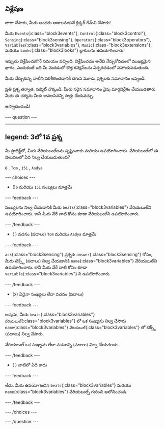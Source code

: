 ## విశ్లేషణ

బాగా చేసారు, మీరు అందరు ఆడాలనుకునే క్లిక్కర్ గేమ్‌ని చేసారు!

మీరు `Events`{:class="block3events"}, `Control`{:class="block3control"}, `Sensing`{:class="block3sensing"}, `Operators`{:class="block3operators"}, `Variables`{:class="block3variables"}, `Music`{:class="block3extensions"}, మరియు `Looks`{:class="block3looks"} బ్లాకులను ఉపయోగించారు!

ఇప్పుడు విశ్లేషించుకొనే సమయం వచ్చింది. విశ్లేషించడం అనేది నేర్చుకోవడంలో ముఖ్యమైన భాగం, ఎందుకంటే ఇది మీ మెదడులో కొత్త కనెక్షన్‌లను ఏర్పరచడంలో సహాయపడుతుంది.

మీరు నేర్చుకున్న వాటిని పరిశీలించడానికి దిగువ మూడు ప్రశ్నలకు సమాధానం ఇవ్వండి.

ప్రతి ప్రశ్న తర్వాత, సబ్మిట్ నొక్కండి. మీరు సరైన సమాధానం వైపు మార్గనిర్దేశం చేయబడతారు. మీరు ఈ చర్యను మీకు కావలసినన్ని సార్లు చేయవచ్చు.

ఆస్వాదించండి!

--- question ---

---
legend: 3లో 1వ ప్రశ్న
---

మీ ప్రాజెక్ట్‌లో, మీరు వేరియబుల్‌లను సృష్టించారు మరియు ఉపయోగించారు. వేరియబుల్‌లో ఈ విలువలలో ఏది నిల్వ చేయబడుతుంది?

`6` , `Tom` , `151` , `Aadya`

--- choices ---

- ()`6` మరియు `151` సంఖ్యలు మాత్రమే

 --- feedback ---

 సంఖ్యలను నిల్వ చేయడానికి మీరు `beats`{:class="block3variables"} వేరియబుల్‌ని ఉపయోగించారు. కానీ మీరు వేరే వాటి కోసం కూడా వేరియబుల్‌ని ఉపయోగించారు.

 --- /feedback ---

- ( ) వచనం (పదాలు) `Tom` మరియు `Aadya` మాత్రమే

 --- feedback ---

 `ask`{:class="block3sensing"} ప్రశ్నకు `answer`{:class="block3sensing"} కోసం, మీరు టెక్స్ట్ (పదాలు) నిల్వ చేయడానికి `name`{:class="block3variables"} వేరియబుల్‌ని ఉపయోగించారు. కానీ మీరు వేరే వాటి కోసం కూడా `variable`{:class="block3variables"} ని ఉపయోగించారు.

 --- /feedback ---

- (x) ఏదైనా సంఖ్యలు లేదా వచనం (పదాలు)

 --- feedback ---

 అపును, మీరు `beats`{:class="block3variables"} `వేరియబుల్`{:class="block3variables"} లో ఒక సంఖ్యను నిల్వ చేసారు `name`{:class="block3variables"} `వేరియబుల్`{:class="block3variables"} లో టెక్స్ట్ (పదాలు) నిల్వ చేసారు.

 వేరియబుల్ ఒక సంఖ్యను లేదా వచనాన్ని (పదాలు) నిల్వ చేయగలదు.

 --- /feedback ---

- ( ) వాటిలో ఏది కాదు

 --- feedback ---

లేదు. మీరు ఉపయోగించిన `beats`{:class="block3variables"} మరియు `name`{:class="block3variables"} వేరియబుల్స్ గురించి ఆలోచించండి.

 --- /feedback ---

--- /choices ---

--- /question ---
